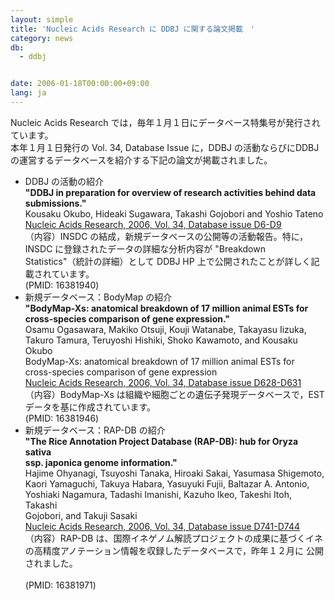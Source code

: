 ```yaml
---
layout: simple
title: 'Nucleic Acids Research に DDBJ に関する論文掲載　'
category: news
db:
  - ddbj


date: 2006-01-18T00:00:00+09:00
lang: ja
---
```


<html>Nucleic Acids Research では，毎年１月１日にデータベース特集号が発行されています。<br>本年１月１日発行の Vol. 34, Database Issue に，DDBJ の活動ならびにDDBJ の運営するデータベースを紹介する下記の論文が掲載されました。

<ul>
    <li>DDBJ の活動の紹介<br> <b>"DDBJ in preparation for overview of research activities behind data submissions."</b><br> Kousaku Okubo, Hideaki Sugawara, Takashi Gojobori and Yoshio Tateno<br> <a href="http://nar.oxfordjournals.org/content/34/suppl_1/D6.full" target="_blank">Nucleic Acids Research, 2006, Vol. 34, Database issue D6-D9</a><br> （内容）INSDC の結成，新規データベースの公開等の活動報告。特に，INSDC に登録されたデータの詳細な分析内容が "Breakdown Statistics"（統計の詳細）として DDBJ HP 上で公開されたことが詳しく記載されています。<br> (PMID: 16381940)</li>
    <li>新規データベース：BodyMap の紹介<br> <b>"BodyMap-Xs: anatomical breakdown of 17 million animal ESTs for<br> cross-species comparison of gene expression."</b><br> Osamu Ogasawara, Makiko Otsuji, Kouji Watanabe, Takayasu Iizuka,<br> Takuro Tamura, Teruyoshi Hishiki, Shoko Kawamoto, and Kousaku Okubo<br> BodyMap-Xs: anatomical breakdown of 17 million animal ESTs for<br> cross-species comparison of gene expression<br> <a href="http://nar.oxfordjournals.org/cgi/content/full/34/suppl_1/D628" target="_blank">Nucleic Acids Research, 2006, Vol. 34, Database issue D628-D631</a><br> （内容）BodyMap-Xs は組織や細胞ごとの遺伝子発現データベースで，EST データを基に作成されています。<br> (PMID: 16381946)</li>
    <li>新規データベース：RAP-DB の紹介<br> <b>"The Rice Annotation Project Database (RAP-DB): hub for Oryza sativa<br> ssp. japonica genome information."</b><br> Hajime Ohyanagi, Tsuyoshi Tanaka, Hiroaki Sakai, Yasumasa Shigemoto,<br> Kaori Yamaguchi, Takuya Habara, Yasuyuki Fujii, Baltazar A. Antonio,<br> Yoshiaki Nagamura, Tadashi Imanishi, Kazuho Ikeo, Takeshi Itoh, Takashi<br> Gojobori, and Takuji Sasaki<br> <a href="http://nar.oxfordjournals.org/cgi/content/full/34/suppl_1/D741">Nucleic Acids Research, 2006, Vol. 34, Database issue D741-D744</a><br> （内容）RAP-DB は、国際イネゲノム解読プロジェクトの成果に基づくイネの高精度アノテーション情報を収録したデータベースで，昨年１２月に 公開されました。<br> <br>(PMID: 16381971) </li>
</ul>
</html>
